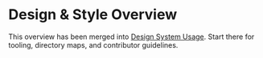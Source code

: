 # Design & Style Overview

This overview has been merged into [Design System Usage](./design-system.md). Start there for tooling, directory maps, and contributor guidelines.
